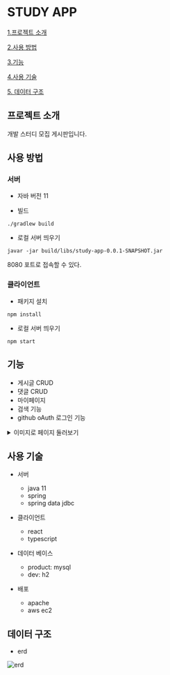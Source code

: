 # STUDY APP

[1.프로젝트 소개](#프로젝트-소개)

[2.사용 방법](#사용-방법)

[3.기능](#기능)

[4.사용 기술](#사용-기술)

[5. 데이터 구조](#데이터-구조)

## 프로젝트 소개

개발 스터디 모집 게시판입니다.

## 사용 방법

### 서버

- 자바 버전
  11

- 빌드

```
./gradlew build
```

- 로컬 서버 띄우기

```
javar -jar build/libs/study-app-0.0.1-SNAPSHOT.jar
```

8080 포트로 접속할 수 있다.

### 클라이언트

- 패키지 설치

```
npm install
```

- 로컬 서버 띄우기

```
npm start
```

## 기능

- 게시글 CRUD
- 댓글 CRUD
- 마이페이지
- 검색 기능
- github oAuth 로그인 기능

<details>
<summary>이미지로 페이지 둘러보기</summary>

<div markdown="1">

- 메인 페이지

![메인페이지](https://user-images.githubusercontent.com/36990926/91065732-d05f0a00-e66b-11ea-815a-46d04064d33e.png)

- 글 상세 페이지

![글 상세 페이지 ](https://user-images.githubusercontent.com/36990926/91065740-d228cd80-e66b-11ea-885e-805015b25e8c.png)

![수정하기 ](https://user-images.githubusercontent.com/36990926/91065745-d228cd80-e66b-11ea-9f48-e30fb1a15bd6.png)

- 글 생성 페이지

![](https://user-images.githubusercontent.com/36990926/91065716-cb01bf80-e66b-11ea-9542-9879e64658ee.png)

- 로그인

![로그인1](https://user-images.githubusercontent.com/36990926/91065725-ce954680-e66b-11ea-962b-8656f8e201ae.png)

![로그인2](https://user-images.githubusercontent.com/36990926/91065729-cf2ddd00-e66b-11ea-88af-3f89ed9927fa.png)

- 마이 페이지

![마이페이지](https://user-images.githubusercontent.com/36990926/91065731-cfc67380-e66b-11ea-94c8-aeb55129f4dd.png)

- 모바일

![모바일1](https://user-images.githubusercontent.com/36990926/91065736-d0f7a080-e66b-11ea-9f19-6d760485edc7.png)

![모바일2](https://user-images.githubusercontent.com/36990926/91065739-d1903700-e66b-11ea-9e03-12ab27bff6d4.png)

</div>
</details>

## 사용 기술

- 서버

  - java 11
  - spring
  - spring data jdbc

- 클라이언트

  - react
  - typescript

- 데이터 베이스

  - product: mysql
  - dev: h2

- 배포
  - apache
  - aws ec2

## 데이터 구조

- erd

![erd](https://user-images.githubusercontent.com/36990926/90489616-74324c80-e178-11ea-9b88-35652459de5d.png)

